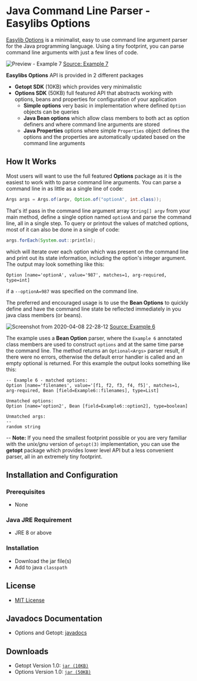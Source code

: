 # Java Command Line Parser - Easylibs Options
[Easylib Options](https://github.com/easylibs/cmdline-options) is a minimalist, easy to use command line argument parser for the Java programming language. Using a tiny footprint, you can parse command line arguments with just a few lines of code.

![Preview - Example 7](https://user-images.githubusercontent.com/18365790/78848880-04999d00-79e1-11ea-82af-e3eb1f26c306.png)
[Source: Example 7](https://github.com/easylibs/cmdline-options/blob/master/src/example/org/easylibs/options/examples/Example7.java)

**Easylibs Options** API is provided in 2 different packages
+ **Getopt SDK** (10KB) which provides very minimalistic
+ **Options SDK** (50KB) full featured API that abstracts working with options, beans and properties for configuration of your application
  * **Simple options** very basic in implementation where defined `Option` objects can be queries
  * **Java Bean options** which allow class members to both act as option definers and where command line arguments are stored
  * **Java Properties** options where simple `Properties` object defines the options and the properties are automatically updated based on the command line arguments

## How It Works
Most users will want to use the full featured **Options** package as it is the easiest to work with to parse command line arguments. You can parse a command line in as little as a single line of code:
```java
Args args = Args.of(argv, Option.of("optionA", int.class));
``` 
That's it! pass in the command line argument array `String[] argv` from your main method, define a single option named `optionA` and parse the command line, all in a single step. To query or printout the values of matched options, most of it can also be done in a single of code:
```java
args.forEach(System.out::println);
```
which will iterate over each option which was present on the command line and print out its state information, including the option's integer argument. The output may look something like this:
```
Option [name='optionA', value='987', matches=1, arg-required, type=int]
```
if a `--optionA=987` was specified on the command line.

The preferred and encouraged usage is to use the **Bean Options** to quickly define and have the command line state be reflected immediately in you java class members (or beans).

![Screenshot from 2020-04-08 22-28-12](https://user-images.githubusercontent.com/18365790/78851634-48dc6b80-79e8-11ea-91b9-f5069da7cddd.png)
[Source: Example 6](https://github.com/easylibs/cmdline-options/blob/master/src/example/org/easylibs/options/examples/Example6.java)

The example uses a **Bean Option** parser, where the `Example 6` annotated class members are used to construct `options` and at the same time parse the command line. The method returns an `Optional<Args>` parser result, if there were no errors, otherwise the default error handler is called and an empty optional is returned. For this example the output looks something like this:
```
-- Example 6 - matched options:
Option [name='filenames', value='[f1, f2, f3, f4, f5]', matches=1, arg-required, Bean [field=Example6::filenames], type=List]

Unmatched options:
Option [name='option2', Bean [field=Example6::option2], type=boolean]

Unmatched args:
--
random string
```
--
**Note:** If you need the smallest footprint possible or you are very familiar with the *unix/gnu* version of `getopt(3)` implementation, you can use the **getopt** package which provides lower level API but a less convenient parser, all in an extremely tiny footprint.
## Installation and Configuration
### Prerequisites
+ None
### Java JRE Requirement
+ JRE 8 or above
### Installation
+ Download the jar file(s)
+ Add to java `classpath`
## License
+ [MIT License](https://choosealicense.com/licenses/mit)
## Javadocs Documentation
+ Options and Getopt: [javadocs](https://easylibs.github.io/cmdline-options)
## Downloads
+ Getopt Version 1.0: [`jar (10KB)`](https://github.com/easylibs/cmdline-options/releases/download/v1.0/easylibs-getopt-1.0.jar)
+ Options Version 1.0: [`jar (50KB)`](https://github.com/easylibs/cmdline-options/releases/download/v1.0/easylibs-options-1.0.jar)
